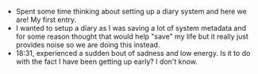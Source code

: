 - Spent some time thinking about setting up a diary system and here we are! My first entry.
- I wanted to setup a diary as I was saving a lot of system metadata and for some reason thought that would help "save" my life but it really just provides noise so we are doing this instead.
- 18:31, experienced a sudden bout of sadness and low energy. Is it to do with the fact I have been getting up early? I don't know.
